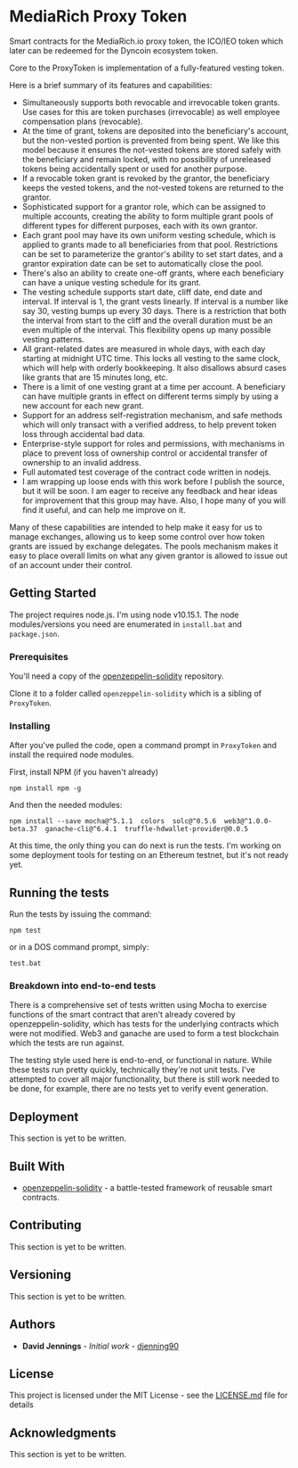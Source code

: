 # MediaRich Proxy Token

Smart contracts for the MediaRich.io proxy token, the ICO/IEO token which later can be redeemed for the Dyncoin ecosystem token. 

Core to the ProxyToken is implementation of a fully-featured vesting token.
 
Here is a brief summary of its features and capabilities:

- Simultaneously supports both revocable and irrevocable token grants. Use cases for this are token purchases (irrevocable) as well employee compensation plans (revocable).
- At the time of grant, tokens are deposited into the beneficiary's account, but the non-vested portion is prevented from being spent. We like this model because it ensures the not-vested tokens are stored safely with the beneficiary and remain locked, with no possibility of unreleased tokens being accidentally spent or used for another purpose.
- If a revocable token grant is revoked by the grantor, the beneficiary keeps the vested tokens, and the not-vested tokens are returned to the grantor.
- Sophisticated support for a grantor role, which can be assigned to multiple accounts, creating the ability to form multiple grant pools of different types for different purposes, each with its own grantor.
- Each grant pool may have its own uniform vesting schedule, which is applied to grants made to all beneficiaries from that pool. Restrictions can be set to parameterize the grantor's ability to set start dates, and a grantor expiration date can be set to automatically close the pool.
- There's also an ability to create one-off grants, where each beneficiary can have a unique vesting schedule for its grant.
- The vesting schedule supports start date, cliff date, end date and interval. If interval is 1, the grant vests linearly. If interval is a number like say 30, vesting bumps up every 30 days. There is a restriction that both the interval from start to the cliff and the overall duration must be an even multiple of the interval. This flexibility opens up many possible vesting patterns.
- All grant-related dates are measured in whole days, with each day starting at midnight UTC time. This locks all vesting to the same clock, which will help with orderly bookkeeping. It also disallows absurd cases like grants that are 15 minutes long, etc.
- There is a limit of one vesting grant at a time per account. A beneficiary can have multiple grants in effect on different terms simply by using a new account for each new grant.
- Support for an address self-registration mechanism, and safe methods which will only transact with a verified address, to help prevent token loss through accidental bad data.
- Enterprise-style support for roles and permissions, with mechanisms in place to prevent loss of ownership control or accidental transfer of ownership to an invalid address.
- Full automated test coverage of the contract code written in nodejs.
- I am wrapping up loose ends with this work before I publish the source, but it will be soon. I am eager to receive any feedback and hear ideas for improvement that this group may have. Also, I hope many of you will find it useful, and can help me improve on it.

Many of these capabilities are intended to help make it easy for us to manage exchanges, allowing us to keep some control over how token grants are issued by exchange delegates. The pools mechanism makes it easy to place overall limits on what any given grantor is allowed to issue out of an account under their control.

## Getting Started

The project requires node.js. I'm using node v10.15.1. The node modules/versions you need are enumerated in `install.bat` and `package.json`.

### Prerequisites

You'll need a copy of the [openzeppelin-solidity](https://github.com/OpenZeppelin/openzeppelin-solidity.git) repository.

Clone it to a folder called `openzeppelin-solidity` which is a sibling of `ProxyToken`.

### Installing

After you've pulled the code, open a command prompt in `ProxyToken` and install the required node modules.

First, install NPM (if you haven't already)

```
npm install npm -g
```

And then the needed modules:

```
npm install --save mocha@^5.1.1  colors  solc@^0.5.6  web3@^1.0.0-beta.37  ganache-cli@^6.4.1  truffle-hdwallet-provider@0.0.5
```

At this time, the only thing you can do next is run the tests. I'm working on some deployment tools for testing on an Ethereum testnet, but it's not ready yet.

## Running the tests

Run the tests by issuing the command:

```
npm test
```

or in a DOS command prompt, simply:

```
test.bat
```

### Breakdown into end-to-end tests

There is a comprehensive set of tests written using Mocha to exercise functions of the smart contract that aren't already covered by openzeppelin-solidity, which has tests for the underlying contracts which were not modified. Web3 and ganache are used to form a test blockchain which the tests are run against.

The testing style used here is end-to-end, or functional in nature. While these tests run pretty quickly, technically they're not unit tests. I've attempted to cover all major functionality, but there is still work needed to be done, for example, there are no tests yet to verify event generation.
 

## Deployment

This section is yet to be written.

## Built With

* [openzeppelin-solidity](https://github.com/OpenZeppelin/openzeppelin-solidity.git) - a battle-tested framework of reusable smart contracts.

## Contributing

This section is yet to be written. 

## Versioning

This section is yet to be written. 

## Authors

* **David Jennings** - *Initial work* - [djenning90](https://github.com/djenning90)

## License

This project is licensed under the MIT License - see the [LICENSE.md](LICENSE.md) file for details

## Acknowledgments

This section is yet to be written. 
